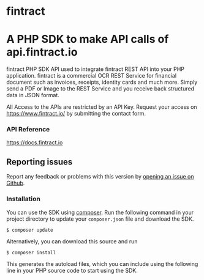 # fintract

A PHP SDK to make API calls of api.fintract.io
==============================================

fintract PHP SDK API used to integrate fintract REST API into your PHP application.
fintract is a commercial OCR REST Service for financial document such as invoices, receipts, identity cards and much more. Simply send a PDF or Image to the REST Service and you receive back structured data in JSON format.

All Access to the APIs are restricted by an API Key. Request your access on https://www.fintract.io/ by submitting the contact form.

### API Reference

https://docs.fintract.io

## Reporting issues
Report any feedback or problems with this version by [opening an issue on Github](http://github.com/fintract/fintract-api-php/issues).

### Installation

You can use the SDK using [composer](https://getcomposer.org/). Run the following command in your project directory to update your `composer.json` file and download the SDK.

    $ composer update

Alternatively, you can download this source and run

	$ composer install
	
This generates the autoload files, which you can include using the following line in your PHP source code to start using the SDK.